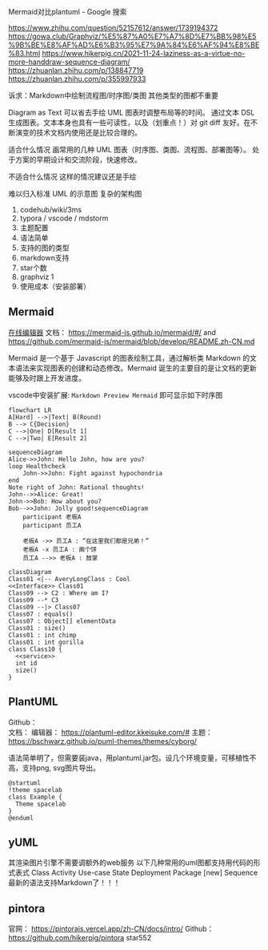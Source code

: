 Mermaid对比plantuml - Google 搜索

https://www.zhihu.com/question/52157612/answer/1739194372
https://gowa.club/Graphviz/%E5%87%A0%E7%A7%8D%E7%BB%98%E5%9B%BE%E8%AF%AD%E6%B3%95%E7%9A%84%E6%AF%94%E8%BE%83.html
https://www.hikerpig.cn/2021-11-24-laziness-as-a-virtue-no-more-handdraw-sequence-diagram/
https://zhuanlan.zhihu.com/p/138847719
https://zhuanlan.zhihu.com/p/355997933




诉求：Markdown中绘制流程图/时序图/类图
其他类型的图都不重要

Diagram as Text
可以省去手绘 UML 图表时调整布局等的时间。 通过文本 DSL 生成图表。文本本身也具有一些可读性，以及（划重点！）对 git diff 友好。在不断演变的技术文档内使用还是比较合理的。

适合什么情况
画常用的几种 UML 图表（时序图、类图、流程图、部署图等）。
处于方案的早期设计和交流阶段，快速修改。

不适合什么情况
这样的情况建议还是手绘

难以归入标准 UML 的示意图
复杂的架构图



1. codehub/wiki/3ms
2. typora / vscode / mdstorm
3. 主题配置
4. 语法简单
5. 支持的图的类型
6. markdown支持
7. star个数
8. graphviz 1
9. 使用成本（安装部署）


##  Mermaid

[在线编辑器](https://mermaid-js.github.io/mermaid/#/)
文档： https://mermaid-js.github.io/mermaid/#/   and https://github.com/mermaid-js/mermaid/blob/develop/README.zh-CN.md

Mermaid 是一个基于 Javascript 的图表绘制工具，通过解析类 Markdown 的文本语法来实现图表的创建和动态修改。Mermaid 诞生的主要目的是让文档的更新能够及时跟上开发进度。

vscode中安装扩展: `Markdown Preview Mermaid` 即可显示如下时序图



```mermaid
flowchart LR
A[Hard] -->|Text| B(Round)
B --> C{Decision}
C -->|One| D[Result 1]
C -->|Two| E[Result 2]
```

```mermaid
sequenceDiagram
Alice->>John: Hello John, how are you?
loop Healthcheck
    John->>John: Fight against hypochondria
end
Note right of John: Rational thoughts!
John-->>Alice: Great!
John->>Bob: How about you?
Bob-->>John: Jolly good!sequenceDiagram
    participant 老板A
    participant 员工A

    老板A ->> 员工A : “在这里我们都是兄弟！”
    老板A -x 员工A : 画个饼
    员工A -->> 老板A : 鼓掌
```

```mermaid
classDiagram
Class01 <|-- AveryLongClass : Cool
<<Interface>> Class01
Class09 --> C2 : Where am I?
Class09 --* C3
Class09 --|> Class07
Class07 : equals()
Class07 : Object[] elementData
Class01 : size()
Class01 : int chimp
Class01 : int gorilla
class Class10 {
  <<service>>
  int id
  size()
}
```

## PlantUML 

Github：  
文档：
编辑器： https://plantuml-editor.kkeisuke.com/#
主题： https://bschwarz.github.io/puml-themes/themes/cyborg/

语法简单明了，但需要装java，用plantuml.jar包。设几个环境变量，可移植性不高，支持png, svg图片导出。

```mermai
@startuml
!theme spacelab
class Example {
  Theme spacelab
}
@enduml
```

## yUML
其渲染图片引擎不需要调额外的web服务
以下几种常用的uml图都支持用代码的形式表式
Class
Activity
Use-case
State
Deployment
Package
[new] Sequence
最新的语法支持Markdown了！！！


## pintora

官网： https://pintorajs.vercel.app/zh-CN/docs/intro/
Github： https://github.com/hikerpig/pintora  star552